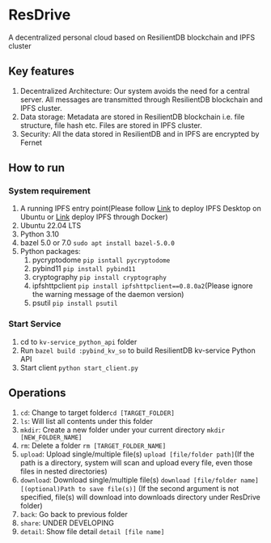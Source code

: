 # ResDrive
A decentralized personal cloud based on ResilientDB blockchain and IPFS cluster

## Key features
1. Decentralized Architecture: Our system avoids the need for a central server. All messages are transmitted through 
ResilientDB blockchain and IPFS cluster.
2. Data storage: Metadata are stored in ResilientDB blockchain i.e. file structure, file hash etc. Files are stored in
IPFS cluster.
3. Security: All the data stored in ResilientDB and in IPFS are encrypted by Fernet


## How to run
### System requirement
1. A running IPFS entry point(Please follow [Link](https://docs.ipfs.tech/install/ipfs-desktop/) to deploy IPFS 
Desktop on Ubuntu or [Link](https://docs.ipfs.tech/install/run-ipfs-inside-docker/) deploy IPFS through Docker)
2. Ubuntu 22.04 LTS
3. Python 3.10
4. bazel 5.0 or 7.0 `sudo apt install bazel-5.0.0`
5. Python packages:
   1. pycryptodome `pip isntall pycryptodome`
   2. pybind11 `pip install pybind11`
   3. cryptography `pip install cryptography`
   4. ipfshttpclient `pip install ipfshttpclient==0.8.0a2`(Please ignore the warning message of the daemon version)
   5. psutil `pip install psutil`

### Start Service
1. cd to `kv-service_python_api` folder
2. Run `bazel build :pybind_kv_so` to build ResilientDB kv-service Python API
3. Start client `python start_client.py`

## Operations
1. `cd`: Change to target folder`cd [TARGET_FOLDER]`
2. `ls`: Will list all contents under this folder
3. `mkdir`: Create a new folder under your current directory `mkdir [NEW_FOLDER_NAME]`
4. `rm`: Delete a folder `rm [TARGET_FOLDER_NAME]`
5. `upload`: Upload single/multiple file(s) `upload [file/folder path]`(If the path is a directory, system will scan and 
upload every file, even those files in nested directories)
6. `download`: Download single/multiple file(s) `download [file/folder name] [(optional)Path to save file(s)]`
(If the second argument is not specified, file(s) will download into downloads directory under ResDrive folder)
7. `back`: Go back to previous folder
8. `share`: UNDER DEVELOPING
9. `detail`: Show file detail `detail [file name]`